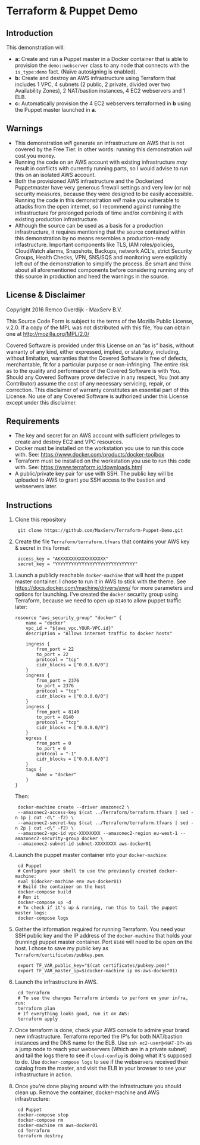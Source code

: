 # Terraform & Puppet Demo

## Introduction
This demonstration will:

- **a:** Create and run a Puppet master in a Docker container that is able to provision the `demo::webserver` class to any node that connects with the `is_type:demo` fact. (Naïve autosigning is enabled).
- **b:** Create and destroy an AWS infrastructure using Terraform that includes 1 VPC, 4 subnets (2 public, 2 private, divided over two Availability Zones), 2 NAT/bastion instances, 4 EC2 webservers and 1 ELB.
- **c:** Automatically provision the 4 EC2 webservers terraformed in **b** using the Puppet master launched in **a**.
 
## Warnings
- This demonstration *will* generate an infrastructure on AWS that is not covered by the Free Tier. In other words: running this demonstration *will* cost you money.
- Running the code on an AWS account with existing infrastructure *may* result in conflicts with currently running parts, so I would advise to run this on an isolated AWS account.
- Both the provisioned AWS infrastructure and the Dockerized Puppetmaster have very generous firewall settings and very low (or no) security measures, because they were designed to be easily accessible. Running the code in this demonstration *will* make you vulnerable to attacks from the open internet, so I recommend against running the infrastructure for prolonged periods of time and/or combining it with existing production infrastructure.
- Although the source can be used as a basis for a production infrastructure, it requires mentioning that the source contained within this demonstration by no means resembles a production-ready infastructure. Important components like TLS, IAM roles/policies, CloudWatch alarms, Snapshots, Backups, network ACL's, strict Security Groups, Health Checks, VPN, SNS/SQS and monitoring were explicitly left out of the demonstration to simplify the process. Be smart and think about all aforementioned components before considering running any of this source in production and heed the warnings in the source.

## License & Disclaimer

Copyright 2016 Remco Overdijk - MaxServ B.V.

This Source Code Form is subject to the terms of the Mozilla Public License, v.2.0. If a copy of the MPL was not distributed with this file, You can obtain one at http://mozilla.org/MPL/2.0/

Covered Software is provided under this License on an “as is” basis, without warranty of any kind, either expressed, implied, or statutory, including, without limitation, warranties that the Covered Software is free of defects, merchantable, fit for a particular purpose or non-infringing. The entire risk as to the quality and performance of the Covered Software is with You. Should any Covered Software prove defective in any respect, You (not any Contributor) assume the cost of any necessary servicing, repair, or correction. This disclaimer of warranty constitutes an essential part of this License. No use of  any Covered Software is authorized under this License except under this disclaimer.

## Requirements
- The key and secret for an AWS account with sufficient privileges to create and destroy EC2 and VPC resources.
- Docker must be installed on the workstation you use to run this code with. See: https://www.docker.com/products/docker-toolbox
- Terraform must be installed on the workstation you use to run this code with. See: https://www.terraform.io/downloads.html
- A public/private key pair for use with SSH. The public key will be uploaded to AWS to grant you SSH access to the bastion and webservers later.

## Instructions

1. Clone this repository

		git clone https://github.com/MaxServ/Terraform-Puppet-Demo.git

2. Create the file `Terraform/terraform.tfvars` that contains your AWS key & secret in this format:

		access_key = "AKXXXXXXXXXXXXXXXXX"
		secret_key = "YYYYYYYYYYYYYYYYYYYYYYYYYYYYYY"

3. Launch a publicly reachable `docker-machine` that will host the puppet master container. I chose to run it in AWS to stick with the theme. See https://docs.docker.com/machine/drivers/aws/ for more parameters and options for launching. I've created the `docker` security group using Terraform, because we need to open up `8140` to allow puppet traffic later:

	```
	resource "aws_security_group" "docker" {
  		name = "docker"
  		vpc_id = "${aws_vpc.YOUR-VPC.id}"
  		description = "Allows internet traffic to docker hosts"

  		ingress {
    		from_port = 22
    		to_port = 22
    		protocol = "tcp"
    		cidr_blocks = ["0.0.0.0/0"]
  		}
  		ingress {
    		from_port = 2376
    		to_port = 2376
    		protocol = "tcp"
    		cidr_blocks = ["0.0.0.0/0"]
  		}
  		ingress {
    		from_port = 8140
			to_port = 8140
			protocol = "tcp"
			cidr_blocks = ["0.0.0.0/0"]
  		}
  		egress {
    		from_port = 0
    		to_port = 0
    		protocol = "-1"
    		cidr_blocks = ["0.0.0.0/0"]
  		}
  		tags {
    		Name = "docker"
  		}
	}
	```
	Then:

		docker-machine create --driver amazonec2 \
		--amazonec2-access-key $(cat ../Terraform/terraform.tfvars | sed -n 1p | cut -d\" -f2) \
		--amazonec2-secret-key $(cat ../Terraform/terraform.tfvars | sed -n 2p | cut -d\" -f2) \
		--amazonec2-vpc-id vpc-XXXXXXXX --amazonec2-region eu-west-1 --amazonec2-security-group docker \
		--amazonec2-subnet-id subnet-XXXXXXXX aws-docker01

4. Launch the puppet master container into your `docker-machine`:
		
		cd Puppet
		# Configure your shell to use the previously created docker-machine:
		eval $(docker-machine env aws-docker01)
		# Build the container on the host
		docker-compose build
		# Run it
		docker-compose up -d
		# To check if it's up & running, run this to tail the puppet master logs:
		docker-compose logs

5. Gather the information required for running Terraform. You need your SSH public key and the IP address of the `docker-machine` that holds your (running) puppet master container. Port `8140` will need to be open on the host. I chose to save my public key as `Terraform/certificates/pubkey.pem`.
		
		export TF_VAR_public_key="$(cat certificates/pubkey.pem)"
		export TF_VAR_master_ip=$(docker-machine ip ms-aws-docker01) 		

6. Launch the infrastructure in AWS.

		cd Terraform
		# To see the changes Terraform intends to perform on your infra, run:
		terraform plan
		# If everything looks good, run it on AWS:
		terraform apply

7. Once terraform is done, check your AWS console to admire your brand new infrastructure. Terraform reported the IP's for both NAT/bastion instances and the DNS name for the ELB. Use `ssh ec2-user@<NAT-IP>` as a jump node to reach your webservers (Which are in a private subnet) and tail the logs there to see if `cloud-config` is doing what it's supposed to do. Use `docker-compose logs` to see if the webservers received their catalog from the master, and visit the ELB in your browser to see your infrastructure in action.

8. Once you're done playing around with the infrastructure you should clean up. Remove the container, docker-machine and AWS infrastructure:

		cd Puppet
		docker-compose stop
		docker-compose rm
		docker-machine rm aws-docker01
		cd Terraform
		terraform destroy